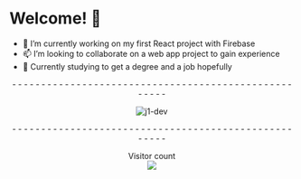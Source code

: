 # Welcome! 👋

  <ul>
    <li>🔭 I’m currently working on my first React project with Firebase</li>
    <li>📫 I’m looking to collaborate on a web app project to gain experience</li>
    <li>🤔 Currently studying to get a degree and a job hopefully</li>
  </ul>
  <div align="center">
  <p>- - - - - - - - - - - - - - - - - - - - - - - - - - - - - - - - - - - - - - - - - - - - - - - - - - - - -</p>
  <p align="center" > <img src="https://github-readme-stats.vercel.app/api?username=j1-dev&show_icons=true&theme=dark" alt="j1-dev" />
  <p>- - - - - - - - - - - - - - - - - - - - - - - - - - - - - - - - - - - - - - - - - - - - - - - - - - - - -</p>
  <p align="center">
    Visitor count<br>
    <img src="https://profile-counter.glitch.me/j1-dev/count.svg" />
  </p>

</div> 


<!--
**j1-dev/j1-dev** is a ✨ _special_ ✨ repository because its `README.md` (this file) appears on your GitHub profile.

Here are some ideas to get you started:

- 🔭 I’m currently working on ...
- 🌱 I’m currently learning ...
- 👯 I’m looking to collaborate on ...
- 🤔 I’m looking for help with ...
- 💬 Ask me about ...
- 📫 How to reach me: ...
- 😄 Pronouns: ...
- ⚡ Fun fact: ...
-->
